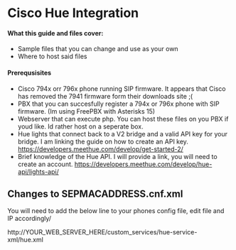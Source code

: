 # Cisco Hue Integration



#### What this guide and files cover: 
* Sample files that you can change and use as your own
* Where to host said files

#### Prerequsisites
* Cisco 794x orr 796x phone running SIP firmware.  It appears that Cisco has removed the 7941 firmware form their downloads site ;(
* PBX that you can succesfully register a 794x or 796x phone with SIP firmware. (Im using FreePBX with Asterisks 15)
* Webserver that can execute php.  You can host these files on you PBX if youd like. Id rather host on a seperate box.
* Hue lights that connect back to a V2 bridge and a valid API key for your bridge. I am linking the guide on how to create an API key. https://developers.meethue.com/develop/get-started-2/
* Brief knowledge of the Hue API.  I will provide a link, you will need to create an account. https://developers.meethue.com/develop/hue-api/lights-api/

## Changes to SEPMACADDRESS.cnf.xml

You will need to add the below line to your phones config file, edit file and IP accordingly/

<servicesURL>http://YOUR_WEB_SERVER_HERE/custom_services/hue-service-xml/hue.xml</servicesURL>
  